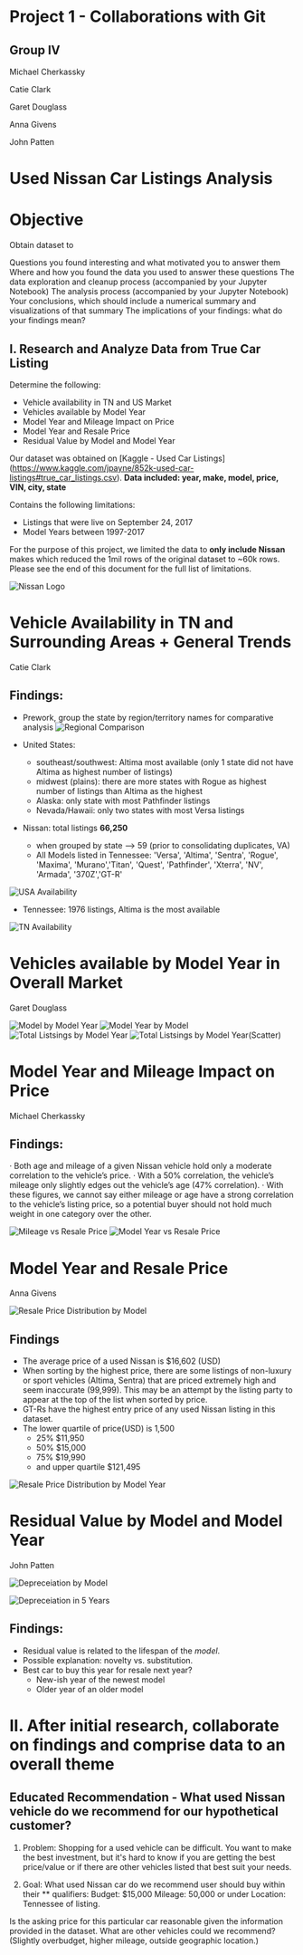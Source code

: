 # Project 1 - Collaborations with Git
Group IV
---
Michael Cherkassky

Catie Clark

Garet Douglass

Anna Givens

John Patten

# Used Nissan Car Listings Analysis

# Objective 
Obtain dataset to 

Questions you found interesting and what motivated you to answer them
Where and how you found the data you used to answer these questions
The data exploration and cleanup process (accompanied by your Jupyter Notebook)
The analysis process (accompanied by your Jupyter Notebook)
Your conclusions, which should include a numerical summary and visualizations of that summary
The implications of your findings: what do your findings mean? 

## I. Research and Analyze Data from True Car Listing
Determine the following:
  - Vehicle availability in TN and US Market
  - Vehicles available by Model Year
  - Model Year and Mileage Impact on Price
  - Model Year and Resale Price
  - Residual Value by Model and Model Year


Our dataset was obtained on [Kaggle - Used Car Listings] (https://www.kaggle.com/jpayne/852k-used-car-listings#true_car_listings.csv). 
**Data included: year, make, model, price, VIN, city, state**

Contains the following limitations:

 - Listings that were live on September 24, 2017
 - Model Years between 1997-2017

For the purpose of this project, we limited the data to **only include Nissan** makes which reduced the 1mil rows of the original dataset to ~60k rows. Please see the end of this document for the full list of limitations. 

![Nissan Logo](PNG_Files/Nissan_logo.jpg)



# Vehicle Availability in TN and Surrounding Areas + General Trends
Catie Clark


## Findings:
- Prework, group the state by region/territory names for comparative analysis 
![Regional Comparison](PNG_Files/1_region_availability.png)

- United States: 
    - southeast/southwest: Altima most available (only 1 state did not have Altima as highest number of listings)
    - midwest (plains): there are more states with Rogue as highest number of listings than Altima as the highest
    - Alaska: only state with most Pathfinder listings
    - Nevada/Hawaii: only two states with most Versa listings
    
- Nissan: total listings **66,250**
    - when grouped by state --> 59 (prior to consolidating duplicates, VA)
    - All Models listed in Tennessee: 'Versa', 'Altima', 'Sentra', 'Rogue', 'Maxima', 'Murano','Titan', 'Quest', 'Pathfinder', 'Xterra', 'NV', 'Armada', '370Z','GT-R'
    

![USA Availability](PNG_Files/1_availability_US.png)

- Tennessee: 1976 listings, Altima is the most available

![TN Availability](PNG_Files/1_availability_tennessee.png)


# Vehicles available by Model Year in Overall Market 
Garet Douglass


![Model by Model Year](PNG_Files/2_Model_by_Model_Year.png)
![Model Year by Model](PNG_Files/2_MY_by_Model.png)
![Total Listsings by Model Year](PNG_Files/2_Total_Vehicles_by_Model_Year_bar.png)
![Total Listsings by Model Year(Scatter)](PNG_Files/2_Total_Vehicles_by_Model_Year.png)

# Model Year and Mileage Impact on Price
Michael Cherkassky


## Findings:
·        Both age and mileage of a given Nissan vehicle hold only a moderate correlation to the vehicle’s price.
·        With a 50% correlation, the vehicle’s mileage only slightly edges out the vehicle’s age (47% correlation).
·        With these figures, we cannot say either mileage or age have a strong correlation to the vehicle’s listing price, so a potential buyer should not hold much weight in one category over the other.

![Mileage vs Resale Price](PNG_Files/3_Mileage_Resale_Price.png)
![Model Year vs Resale Price](PNG_Files/3_Model_Year_Resale_Price.png)

# Model Year and Resale Price
Anna Givens


![Resale Price Distribution by Model](PNG_Files/4_Price_Distribution_Model.png)

## Findings
- The average price of a used Nissan is $16,602 (USD)
- When sorting by the highest price, there are some listings of non-luxury or sport vehicles (Altima, Sentra) that are priced extremely high and seem inaccurate (99,999).  This may be an attempt by the listing party to appear at the top of the list when sorted by price. 
- GT-Rs have the highest entry price of any used Nissan listing in this dataset. 
- The lower quartile of price(USD) is 1,500 
  - 25% $11,950 
  - 50% $15,000 
  - 75% $19,990 
  - and upper quartile $121,495

![Resale Price Distribution by Model Year](PNG_Files/4_Price_Distribution_Model_Year.png)

# Residual Value by Model and Model Year
John Patten


![Depreceiation by Model](PNG_Files/5_Depreceiation_by_Model.png)

![Depreceiation in 5 Years](PNG_Files/5_Depreciation_by_Genesis_Year.png)

## Findings:

- Residual value is related to the lifespan of the *model*.
- Possible explanation: novelty vs. substitution.
- Best car to buy this year for resale next year?
    - New-ish year of the newest model
    - Older year of an older model


# II. After initial research, collaborate on findings and comprise data to an overall theme
## Educated Recommendation - What used Nissan vehicle do we recommend for our hypothetical customer?

1. Problem:
Shopping for a used vehicle can be difficult. You want to make the best investment, but it's hard to know if you are getting the best price/value or if there are other vehicles listed that best suit your needs.  

2. Goal:
What used Nissan car do we recommend user should buy within their ** qualifiers: 
  Budget: $15,000
  Mileage: 50,000 or under
  Location: Tennessee of listing.
  
Is the asking price for this particular car reasonable given the information provided in the dataset. 
What are other vehicles could we recommend? (Slightly overbudget, higher mileage, outside geographic location.)
